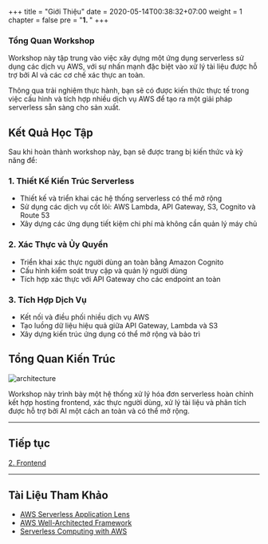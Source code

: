 +++
title = "Giới Thiệu"
date = 2020-05-14T00:38:32+07:00
weight = 1
chapter = false
pre = "<b>1. </b>"
+++

### Tổng Quan Workshop

Workshop này tập trung vào việc xây dựng một ứng dụng serverless sử dụng các dịch vụ AWS, với sự nhấn mạnh đặc biệt vào xử lý tài liệu được hỗ trợ bởi AI và các cơ chế xác thực an toàn.

Thông qua trải nghiệm thực hành, bạn sẽ có được kiến thức thực tế trong việc cấu hình và tích hợp nhiều dịch vụ AWS để tạo ra một giải pháp serverless sẵn sàng cho sản xuất.

## Kết Quả Học Tập

Sau khi hoàn thành workshop này, bạn sẽ được trang bị kiến thức và kỹ năng để:

### 1. Thiết Kế Kiến Trúc Serverless
- Thiết kế và triển khai các hệ thống serverless có thể mở rộng
- Sử dụng các dịch vụ cốt lõi: AWS Lambda, API Gateway, S3, Cognito và Route 53
- Xây dựng các ứng dụng tiết kiệm chi phí mà không cần quản lý máy chủ

### 2. Xác Thực và Ủy Quyền
- Triển khai xác thực người dùng an toàn bằng Amazon Cognito
- Cấu hình kiểm soát truy cập và quản lý người dùng
- Tích hợp xác thực với API Gateway cho các endpoint an toàn

### 3. Tích Hợp Dịch Vụ
- Kết nối và điều phối nhiều dịch vụ AWS
- Tạo luồng dữ liệu hiệu quả giữa API Gateway, Lambda và S3
- Xây dựng kiến trúc ứng dụng có thể mở rộng và bảo trì

## Tổng Quan Kiến Trúc

![architecture](/images/1/architecture.png?width=90pc)

Workshop này trình bày một hệ thống xử lý hóa đơn serverless hoàn chỉnh kết hợp hosting frontend, xác thực người dùng, xử lý tài liệu và phân tích được hỗ trợ bởi AI một cách an toàn và có thể mở rộng.

---

## Tiếp tục

[2. Frontend](../2-frontend/)

---

## Tài Liệu Tham Khảo

- [AWS Serverless Application Lens](https://docs.aws.amazon.com/wellarchitected/latest/serverless-applications-lens/)
- [AWS Well-Architected Framework](https://aws.amazon.com/architecture/well-architected/)
- [Serverless Computing with AWS](https://aws.amazon.com/serverless/)